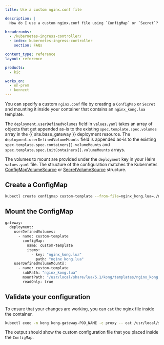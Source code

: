 ```yaml
---
title: Use a custom nginx.conf file

description: |
  How do I use a custom nginx.conf file using `ConfigMap` or `Secret`?

breadcrumbs:
  - /kubernetes-ingress-controller/
  - index: kubernetes-ingress-controller
    section: FAQs

content_type: reference
layout: reference

products:
  - kic

works_on:
  - on-prem
  - konnect
---
```



You can specify a custom `nginx.conf` file by creating a `ConfigMap` or `Secret` and mounting it inside your container that contains an `nginx_kong.lua` template.

The `deployment.userDefinedVolumes` field in `values.yaml` takes an array of objects that get appended as-is to the existing `spec.template.spec.volumes` array in the {{ site.base_gateway }} deployment resource. The `deployment.userDefinedVolumeMounts` field is appended as-is to the existing `spec.template.spec.containers[].volumeMounts` and `spec.template.spec.initContainers[].volumeMounts` arrays.

The volumes to mount are provided under the `deployment` key in your Helm `values.yaml` file. The structure of the configuration matches the Kubernetes [ConfigMapVolumeSource](https://kubernetes.io/docs/reference/generated/kubernetes-api/v1.26/#configmapvolumesource-v1-core) or [SecretVolumeSource](https://kubernetes.io/docs/reference/generated/kubernetes-api/v1.26/#secretvolumesource-v1-core) structure.

## Create a ConfigMap

```bash
kubectl create configmap custom-template --from-file=nginx_kong.lua=./nginx_kong.lua -n kong
```

## Mount the ConfigMap

```bash
gateway:
  deployment:
    userDefinedVolumes:
      - name: custom-template
        configMap:
          name: custom-template
          items:
            - key: "nginx_kong.lua"
              path: "nginx_kong.lua"
    userDefinedVolumeMounts:
      - name: custom-template
        subPath: "nginx_kong.lua"
        mountPath: "/usr/local/share/lua/5.1/kong/templates/nginx_kong.lua"
        readOnly: true
```

## Validate your configuration

To ensure that your changes are working, you can `cat` the nginx file inside the container.

```bash
kubectl exec -n kong kong-gateway-POD_NAME -c proxy -- cat /usr/local/share/lua/5.1/kong/templates/nginx_kong.lua
```

The output should show the custom configuration file that you placed inside the `ConfigMap`.